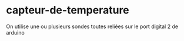 # capteur-de-temperature
On utilise une ou plusieurs sondes toutes reliées sur le port digital 2 de arduino

